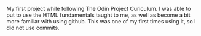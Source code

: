 My first project while following The Odin Project Curiculum. I was able to put to use the HTML fundamentals taught to me, as well as become a bit more familiar with using github. This was one of my first times using it, so I did not use commits.
